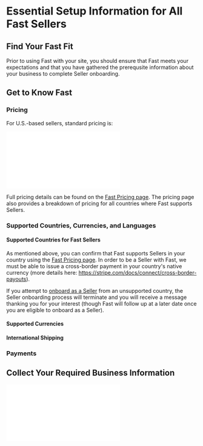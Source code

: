# Essential Setup Information for All Fast Sellers

## Find Your Fast Fit

Prior to using Fast with your site, you should ensure that Fast meets your expectations and that you have gathered the prerequsite information about your business to complete Seller onboarding.

## Get to Know Fast

### Pricing

For U.S.-based sellers, standard pricing is:

<embed src="../reusables/seller-docs/_standard-seller-pricing.md" />

Full pricing details can be found on the [Fast Pricing page](https://fast.co/pricing). The pricing page also provides a breakdown of pricing for all countries where Fast supports Sellers.

### Supported Countries, Currencies, and Languages

#### Supported Countries for Fast Sellers

As mentioned above, you can confirm that Fast supports Sellers in your country using the [Fast Pricing page](https://fast.co/pricing). In order to be a Seller with Fast, we must be able to issue a cross-border payment in your country's native currency (more details here: https://stripe.com/docs/connect/cross-border-payouts).

If you attempt to [onboard as a Seller](https://v2.fast.co/get-started) from an unsupported country, the Seller onboarding process will terminate and you will receive a message thanking you for your interest (though Fast will follow up at a later date once you are eligible to onboard as a Seller).

#### Supported Currencies

#### International Shipping

### Payments

## Collect Your Required Business Information

<embed src="../reusables/seller-docs/_required-seller-information.md" />
